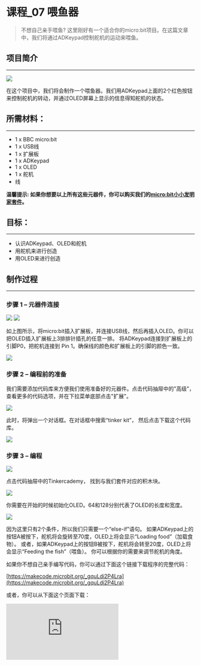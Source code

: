 ﻿# 课程_07 喂鱼器

> 不想自己亲手喂鱼? 这里刚好有一个适合你的micro:bit项目。在这篇文章中，我们将通过ADKeypad控制舵机的运动来喂鱼。

## 项目简介
---

![](https://wiki-media-ef.oss-cn-hongkong.aliyuncs.com//images/QO4eC0H.png)

在这个项目中，我们将会制作一个喂鱼器。我们用ADKeypad上面的2个红色按钮来控制舵机的转动，并通过OLED屏幕上显示的信息得知舵机的状态。    

## 所需材料：
---
- 1 x BBC micro:bit
- 1 x USB线
- 1 x 扩展板
- 1 x ADKeypad
- 1 x OLED
- 1 x 舵机
- 线

**温馨提示: 如果你想要以上所有这些元器件，你可以购买我们的[micro:bit小小发明家套件](https://item.taobao.com/item.htm?spm=a230r.7195193.1997079397.9.z3IMPf&id=564707672256&abbucket=5)。**


## 目标：
---
- 认识ADKeypad、OLED和舵机
- 用舵机来进行创造
- 用OLED来进行创造


## 制作过程
---
### 步骤 1 – 元器件连接

![](https://wiki-media-ef.oss-cn-hongkong.aliyuncs.com//images/FNUJhZ3.jpg)
![](https://wiki-media-ef.oss-cn-hongkong.aliyuncs.com//images/BAovMFM.jpg)

如上图所示，将micro:bit插入扩展板，并连接USB线，然后再插入OLED。你可以把OLED插入扩展板上3排排针插孔的任意一排。
将ADKeypad连接到扩展板上的引脚P0，把舵机连接到 Pin 1。确保线的颜色和扩展板上的引脚的颜色一致。

![](https://wiki-media-ef.oss-cn-hongkong.aliyuncs.com//images/FHD6oh8.jpg)


### 步骤 2 – 编程前的准备

我们需要添加代码库来方便我们使用准备好的元器件。点击代码抽屉中的"高级"，查看更多的代码选项，并在下拉菜单底部点击"扩展"。

![](https://wiki-media-ef.oss-cn-hongkong.aliyuncs.com//images/R5lx5Np.jpg)

此时，将弹出一个对话框。在对话框中搜索“tinker kit”， 然后点击下载这个代码库。

![](https://wiki-media-ef.oss-cn-hongkong.aliyuncs.com//images/pduH11r.png)

### 步骤 3 – 编程

![](https://wiki-media-ef.oss-cn-hongkong.aliyuncs.com//images/Tinker_Kit_case_07_01.png)

点击代码抽屉中的Tinkercademy， 找到与我们套件对应的积木块。

![](https://wiki-media-ef.oss-cn-hongkong.aliyuncs.com//images/Tinker_Kit_case_07_02.png)

你需要在开始的时候初始化OLED。64和128分别代表了OLED的长度和宽度。

![](https://wiki-media-ef.oss-cn-hongkong.aliyuncs.com//images/Tinker_Kit_case_07_03.png)

因为这里只有2个条件，所以我们只需要一个“else-if”语句。
如果ADKeypad上的按钮A被按下，舵机将会旋转至70度，OLED上将会显示“Loading food”（加载食物）。
或者，如果ADKeypad上的按钮B被按下，舵机将会转至20度，OLED上将会显示“Feeding the fish”（喂鱼）。
你可以根据你的需要来调节舵机的角度。

如果你不想自己亲手编写代码，你可以通过下面这个链接下载程序的完整代码：

[https://makecode.microbit.org/_gquLdi2P4Lra](https://makecode.microbit.org/_gquLdi2P4Lra)

或者，你可以从下面这个页面下载：


<div
    style={{
        position: 'relative',
        paddingBottom: '60%',
        overflow: 'hidden',
    }}
>
    <iframe
        src="https://makecode.microbit.org/_gquLdi2P4Lra"
        frameborder="0"
        sandbox="allow-popups allow-forms allow-scripts allow-same-origin"
        style={{
            position: 'absolute',
            width: '100%',
            height: '100%',
        }}
    />
</div>

### 步骤 4 – 成功!

太棒啦！你已经制作好了一个喂鱼器哦!


## 常见问题
---
